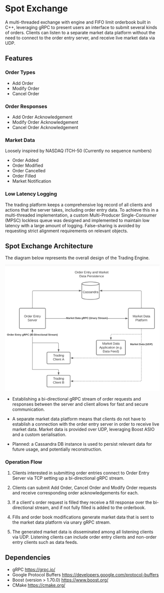 # Spot Exchange

A multi-threaded exchange with engine and FIFO limit orderbook built in C++, leveraging gRPC to present users an interface to submit several kinds of orders. Clients can listen to a separate market data platform without the need to connect to the order entry server, and receive live market data via UDP.

## Features

### Order Types

* Add Order
* Modify Order
* Cancel Order

### Order Responses

* Add Order Acknowledgement
* Modify Order Acknowledgement
* Cancel Order Acknowledgement

### Market Data

Loosely inspired by NASDAQ ITCH-50 (Currently no sequence numbers)

* Order Added
* Order Modified
* Order Cancelled
* Order Filled
* Market Notification

### Low Latency Logging

The trading platform keeps a comprehensive log record of all clients and actions that the server takes, including order entry data. To achieve this in a multi-threaded implementation, a custom Multi-Producer Single-Consumer (MPSC) lockless queue was designed and implemented to maintain low latency with a large amount of logging. False-sharing is avoided by requesting strict alignment requirements on relevant objects.

## Spot Exchange Architecture

The diagram below represents the overall design of the Trading Engine. 

![](description/SpotExchange.png)

* Establishing a bi-directional gRPC stream of order requests and responses between the server and client allows for fast and secure communication.

* A separate market data platform means that clients do not have to establish a connection with the order entry server in order to receive live market data. Market data is provided over UDP, leveraging Boost ASIO and a custom serialisation.

* Planned: a Cassandra DB instance is used to persist relevant data for future usage, and potentially reconstruction.

### Operation Flow

1. Clients interested in submitting order entries connect to Order Entry Server via TCP setting up a bi-directional gRPC stream.

1. Clients can submit Add Order, Cancel Order and Modify Order requests and receive corresponding order acknowledgements for each.

1. If a client's order request is filled they receive a fill response over the bi-directional stream, and if not fully filled is added to the orderbook.

1. Fills and order book modifications generate market data that is sent to the market data platform via unary gRPC stream.

1. The generated market data is disseminated among all listening clients via UDP. Listening clients can include order entry clients and non-order entry clients such as data feeds.

## Dependencies

* gRPC https://grpc.io/
* Google Protocol Buffers https://developers.google.com/protocol-buffers
* Boost (version > 1.70.0) https://www.boost.org/
* CMake https://cmake.org/
